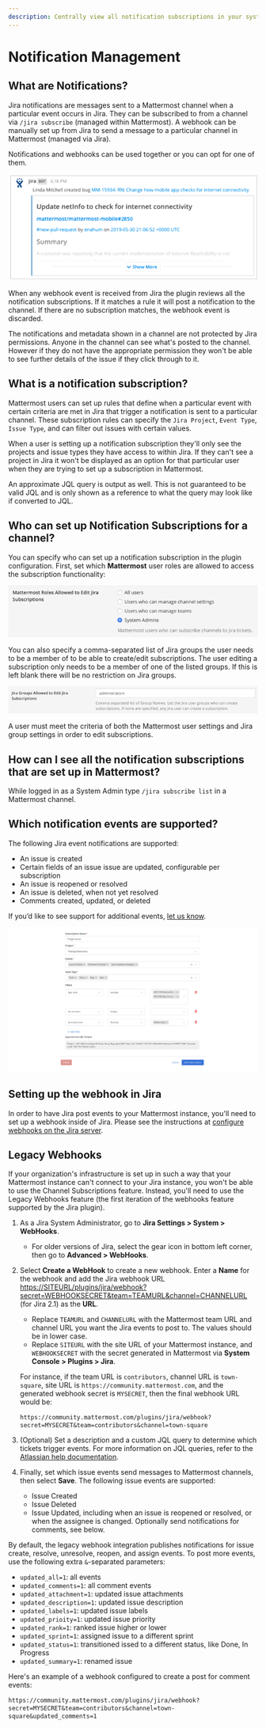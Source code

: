 ```yaml
---
description: Centrally view all notification subscriptions in your system
---
```


# Notification Management

## What are Notifications?

Jira notifications are messages sent to a Mattermost channel when a particular event occurs in Jira. They can be subscribed to from a channel via `/jira subscribe` \(managed within Mattermost\). A webhook can be manually set up from Jira to send a message to a particular channel in Mattermost \(managed via Jira\).

Notifications and webhooks can be used together or you can opt for one of them.

![This is a channel notification of a new bug that was created in Jira](../.gitbook/assets/ticket-created.png)

When any webhook event is received from Jira the plugin reviews all the notification subscriptions. If it matches a rule it will post a notification to the channel. If there are no subscription matches, the webhook event is discarded.

The notifications and metadata shown in a channel are not protected by Jira permissions. Anyone in the channel can see what's posted to the channel. However if they do not have the appropriate permission they won't be able to see further details of the issue if they click through to it.

## What is a notification subscription?

Mattermost users can set up rules that define when a particular event with certain criteria are met in Jira that trigger a notification is sent to a particular channel. These subscription rules can specify the `Jira Project`, `Event Type`, `Issue Type`, and can filter out issues with certain values.

When a user is setting up a notification subscription they'll only see the projects and issue types they have access to within Jira. If they can't see a project in Jira it won't be displayed as an option for that particular user when they are trying to set up a subscription in Mattermost.

An approximate JQL query is output as well. This is not guaranteed to be valid JQL and is only shown as a reference to what the query may look like if converted to JQL.

## Who can set up Notification Subscriptions for a channel?

You can specify who can set up a notification subscription in the plugin configuration. First, set which **Mattermost** user roles are allowed to access the subscription functionality:

![](../.gitbook/assets/restrict-mattermost-users.png)

You can also specify a comma-separated list of Jira groups the user needs to be a member of to be able to create/edit subscriptions. The user editing a subscription only needs to be a member of one of the listed groups. If this is left blank there will be no restriction on Jira groups.

![](../.gitbook/assets/restrict-jira-users.png)

A user must meet the criteria of both the Mattermost user settings and Jira group settings in order to edit subscriptions.

## How can I see all the notification subscriptions that are set up in Mattermost?

While logged in as a System Admin type `/jira subscribe list` in a Mattermost channel.

## Which notification events are supported?

The following Jira event notifications are supported:

- An issue is created
- Certain fields of an issue issue are updated, configurable per subscription
- An issue is reopened or resolved
- An issue is deleted, when not yet resolved
- Comments created, updated, or deleted

If you’d like to see support for additional events, [let us know](https://mattermost.uservoice.com/forums/306457-general).

![This is the Channel Subscription modal](../.gitbook/assets/channel-subscriptions-modal.png)

## Setting up the webhook in Jira

In order to have Jira post events to your Mattermost instance, you'll need to set up a webhook inside of Jira. Please see the instructions at [configure webhooks on the Jira server](https://mattermost.gitbook.io/plugin-jira/setting-up/configuration#step-2-configure-webhooks-on-the-jira-server).

## Legacy Webhooks

If your organization's infrastructure is set up in such a way that your Mattermost instance can't connect to your Jira instance, you won't be able to use the Channel Subscriptions feature. Instead, you'll need to use the Legacy Webhooks feature (the first iteration of the webhooks feature supported by the Jira plugin).

1. As a Jira System Administrator, go to **Jira Settings > System > WebHooks**.
   - For older versions of Jira, select the gear icon in bottom left corner, then go to **Advanced > WebHooks**.
2. Select **Create a WebHook** to create a new webhook. Enter a **Name** for the webhook and add the Jira webhook URL [https://SITEURL/plugins/jira/webhook?secret=WEBHOOKSECRET&team=TEAMURL&channel=CHANNELURL](https://SITEURL/plugins/jira/webhook?secret=WEBHOOKSECRET&team=TEAMURL&channel=CHANNELURL) \(for Jira 2.1\) as the **URL**.

   - Replace `TEAMURL` and `CHANNELURL` with the Mattermost team URL and channel URL you want the Jira events to post to. The values should be in lower case.
   - Replace `SITEURL` with the site URL of your Mattermost instance, and `WEBHOOKSECRET` with the secret generated in Mattermost via **System Console > Plugins > Jira**.

   For instance, if the team URL is `contributors`, channel URL is `town-square`, site URL is `https://community.mattermost.com`, and the generated webhook secret is `MYSECRET`, then the final webhook URL would be:

   ```text
   https://community.mattermost.com/plugins/jira/webhook?secret=MYSECRET&team=contributors&channel=town-square
   ```

3. \(Optional\) Set a description and a custom JQL query to determine which tickets trigger events. For more information on JQL queries, refer to the [Atlassian help documentation](https://confluence.atlassian.com/jirasoftwarecloud/advanced-searching-764478330.html).
4. Finally, set which issue events send messages to Mattermost channels, then select **Save**. The following issue events are supported:
   - Issue Created
   - Issue Deleted
   - Issue Updated, including when an issue is reopened or resolved, or when the assignee is changed. Optionally send notifications for comments, see below.

By default, the legacy webhook integration publishes notifications for issue create, resolve, unresolve, reopen, and assign events. To post more events, use the following extra `&`-separated parameters:

- `updated_all=1`: all events
- `updated_comments=1`: all comment events
- `updated_attachment=1`: updated issue attachments
- `updated_description=1`: updated issue description
- `updated_labels=1`: updated issue labels
- `updated_prioity=1`: updated issue priority
- `updated_rank=1`: ranked issue higher or lower
- `updated_sprint=1`: assigned issue to a different sprint
- `updated_status=1`: transitioned issed to a different status, like Done, In Progress
- `updated_summary=1`: renamed issue

Here's an example of a webhook configured to create a post for comment events:

```text
https://community.mattermost.com/plugins/jira/webhook?secret=MYSECRET&team=contributors&channel=town-square&updated_comments=1
```
